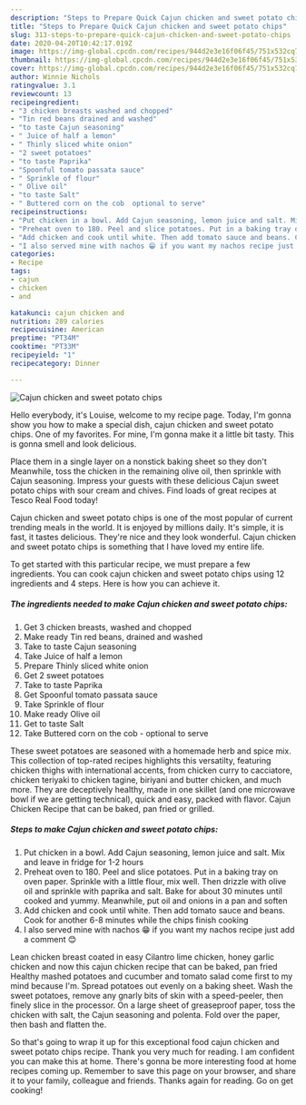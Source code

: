 ```yaml
---
description: "Steps to Prepare Quick Cajun chicken and sweet potato chips"
title: "Steps to Prepare Quick Cajun chicken and sweet potato chips"
slug: 313-steps-to-prepare-quick-cajun-chicken-and-sweet-potato-chips
date: 2020-04-20T10:42:17.019Z
image: https://img-global.cpcdn.com/recipes/944d2e3e16f06f45/751x532cq70/cajun-chicken-and-sweet-potato-chips-recipe-main-photo.jpg
thumbnail: https://img-global.cpcdn.com/recipes/944d2e3e16f06f45/751x532cq70/cajun-chicken-and-sweet-potato-chips-recipe-main-photo.jpg
cover: https://img-global.cpcdn.com/recipes/944d2e3e16f06f45/751x532cq70/cajun-chicken-and-sweet-potato-chips-recipe-main-photo.jpg
author: Winnie Nichols
ratingvalue: 3.1
reviewcount: 13
recipeingredient:
- "3 chicken breasts washed and chopped"
- "Tin red beans drained and washed"
- "to taste Cajun seasoning"
- " Juice of half a lemon"
- " Thinly sliced white onion"
- "2 sweet potatoes"
- "to taste Paprika"
- "Spoonful tomato passata sauce"
- " Sprinkle of flour"
- " Olive oil"
- "to taste Salt"
- " Buttered corn on the cob  optional to serve"
recipeinstructions:
- "Put chicken in a bowl. Add Cajun seasoning, lemon juice and salt. Mix and leave in fridge for 1-2 hours"
- "Preheat oven to 180. Peel and slice potatoes. Put in a baking tray on oven paper. Sprinkle with a little flour, mix well. Then drizzle with olive oil and sprinkle with paprika and salt. Bake for about 30 minutes until cooked and yummy. Meanwhile, put oil and onions in a pan and soften"
- "Add chicken and cook until white. Then add tomato sauce and beans. Cook for another 6-8 minutes while the chips finish cooking"
- "I also served mine with nachos 😁 if you want my nachos recipe just add a comment 😊"
categories:
- Recipe
tags:
- cajun
- chicken
- and

katakunci: cajun chicken and 
nutrition: 289 calories
recipecuisine: American
preptime: "PT34M"
cooktime: "PT33M"
recipeyield: "1"
recipecategory: Dinner

---
```



![Cajun chicken and sweet potato chips](https://img-global.cpcdn.com/recipes/944d2e3e16f06f45/751x532cq70/cajun-chicken-and-sweet-potato-chips-recipe-main-photo.jpg)

Hello everybody, it's Louise, welcome to my recipe page. Today, I'm gonna show you how to make a special dish, cajun chicken and sweet potato chips. One of my favorites. For mine, I'm gonna make it a little bit tasty. This is gonna smell and look delicious.

Place them in a single layer on a nonstick baking sheet so they don&#39;t Meanwhile, toss the chicken in the remaining olive oil, then sprinkle with Cajun seasoning. Impress your guests with these delicious Cajun sweet potato chips with sour cream and chives. Find loads of great recipes at Tesco Real Food today!

Cajun chicken and sweet potato chips is one of the most popular of current trending meals in the world. It is enjoyed by millions daily. It's simple, it is fast, it tastes delicious. They're nice and they look wonderful. Cajun chicken and sweet potato chips is something that I have loved my entire life.


To get started with this particular recipe, we must prepare a few ingredients. You can cook cajun chicken and sweet potato chips using 12 ingredients and 4 steps. Here is how you can achieve it.

<!--inarticleads1-->

##### The ingredients needed to make Cajun chicken and sweet potato chips:

1. Get 3 chicken breasts, washed and chopped
1. Make ready Tin red beans, drained and washed
1. Take to taste Cajun seasoning
1. Take  Juice of half a lemon
1. Prepare  Thinly sliced white onion
1. Get 2 sweet potatoes
1. Take to taste Paprika
1. Get Spoonful tomato passata sauce
1. Take  Sprinkle of flour
1. Make ready  Olive oil
1. Get to taste Salt
1. Take  Buttered corn on the cob - optional to serve


These sweet potatoes are seasoned with a homemade herb and spice mix. This collection of top-rated recipes highlights this versatilty, featuring chicken thighs with international accents, from chicken curry to cacciatore, chicken teriyaki to chicken tagine, biriyani and butter chicken, and much more. They are deceptively healthy, made in one skillet (and one microwave bowl if we are getting technical), quick and easy, packed with flavor. Cajun Chicken Recipe that can be baked, pan fried or grilled. 

<!--inarticleads2-->

##### Steps to make Cajun chicken and sweet potato chips:

1. Put chicken in a bowl. Add Cajun seasoning, lemon juice and salt. Mix and leave in fridge for 1-2 hours
1. Preheat oven to 180. Peel and slice potatoes. Put in a baking tray on oven paper. Sprinkle with a little flour, mix well. Then drizzle with olive oil and sprinkle with paprika and salt. Bake for about 30 minutes until cooked and yummy. Meanwhile, put oil and onions in a pan and soften
1. Add chicken and cook until white. Then add tomato sauce and beans. Cook for another 6-8 minutes while the chips finish cooking
1. I also served mine with nachos 😁 if you want my nachos recipe just add a comment 😊


Lean chicken breast coated in easy Cilantro lime chicken, honey garlic chicken and now this cajun chicken recipe that can be baked, pan fried Healthy mashed potatoes and cucumber and tomato salad come first to my mind because I&#39;m. Spread potatoes out evenly on a baking sheet. Wash the sweet potatoes, remove any gnarly bits of skin with a speed-peeler, then finely slice in the processor. On a large sheet of greaseproof paper, toss the chicken with salt, the Cajun seasoning and polenta. Fold over the paper, then bash and flatten the. 

So that's going to wrap it up for this exceptional food cajun chicken and sweet potato chips recipe. Thank you very much for reading. I am confident you can make this at home. There's gonna be more interesting food at home recipes coming up. Remember to save this page on your browser, and share it to your family, colleague and friends. Thanks again for reading. Go on get cooking!

